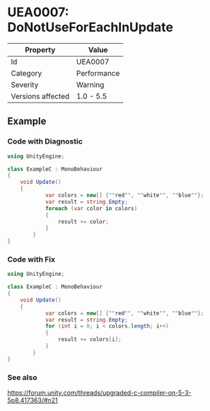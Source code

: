 # UEA0007: DoNotUseForEachInUpdate

| Property | Value         |
| -------- | ------------- |
| Id       | UEA0007       |
| Category | Performance   |
| Severity | Warning       |
| Versions affected | 1.0 - 5.5     |

## Example

### Code with Diagnostic

```csharp
using UnityEngine;

class ExampleC : MonoBehaviour
{
    void Update()
    {
            var colors = new[] {""red"", ""white"", ""blue""};
            var result = string.Empty;
            foreach (var color in colors)
            {
                result += color;
            }
        }
}
```

### Code with Fix


```csharp
using UnityEngine;

class ExampleC : MonoBehaviour
{
    void Update()
    {
            var colors = new[] {""red"", ""white"", ""blue""};
            var result = string.Empty;
            for (int i = 0; i < colors.length; i++)
            {
                result += colors[i];
            }
        }
}
```

### See also

https://forum.unity.com/threads/upgraded-c-compiler-on-5-3-5p8.417363/#n21